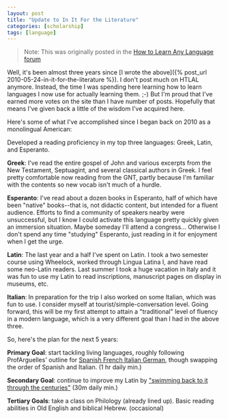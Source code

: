 ```yaml
---
layout: post
title: "Update to In It For the Literature"
categories: [scholarship]
tags: [language]
---
```

> Note: This was originally posted in the [How to Learn Any Language forum](http://how-to-learn-any-language.com)

Well, it's been almost three years since [I wrote the above]({% post_url 2010-05-24-in-it-for-the-literature %}). I don't post much on HTLAL anymore. Instead, the time I was spending here learning how to learn languages I now use for actually learning them. ;-) But I'm proud that I've earned more votes on the site than I have number of posts. Hopefully that means I've given back a little of the wisdom I've acquired here.

Here's some of what I've accomplished since I began back on 2010 as a monolingual American:

Developed a reading proficiency in my top three languages: Greek, Latin, and Esperanto.

**Greek**: I've read the entire gospel of John and various excerpts from the New Testament, Septuagint, and several classical authors in Greek. I feel pretty comfortable now reading from the GNT, partly because I'm familiar with the contents so new vocab isn't much of a hurdle.

**Esperanto**: I've read about a dozen books in Esperanto, half of which have been "native" books--that is, not didactic content, but intended for a fluent audience. Efforts to find a community of speakers nearby were unsuccessful, but I know I could activate this language pretty quickly given an immersion situation. Maybe someday I'll attend a congress... Otherwise I don't spend any time "studying" Esperanto, just reading in it for enjoyment when I get the urge.

**Latin**: The last year and a half I've spent on Latin. I took a two semester course using Wheelock, worked through Lingua Latina I, and have read some neo-Latin readers. Last summer I took a huge vacation in Italy and it was fun to use my Latin to read inscriptions, manuscript pages on display in museums, etc.

**Italian**: In preparation for the trip I also worked on some Italian, which was fun to use. I consider myself at tourist/simple-conversation level. Going forward, this will be my first attempt to attain a "traditional" level of fluency in a modern language, which is a very different goal than I had in the above three.

So, here's the plan for the next 5 years:

**Primary Goal**: start tackling living languages, roughly following ProfArguelles' outline for [Spanish French Italian German](http://www.youtube.com/watch?v=WbVdrw43QZU), though swapping the order of Spanish and Italian. (1 hr daily min.)

**Secondary Goal**: continue to improve my Latin by ["swimming back to it through the centuries"](http://how-to-learn-any-language.com/forum/forum_posts.asp?TID=7524#74298) (30m daily min.)

**Tertiary Goals**: take a class on Philology (already lined up). Basic reading abilities in Old English and biblical Hebrew. (occasional)
